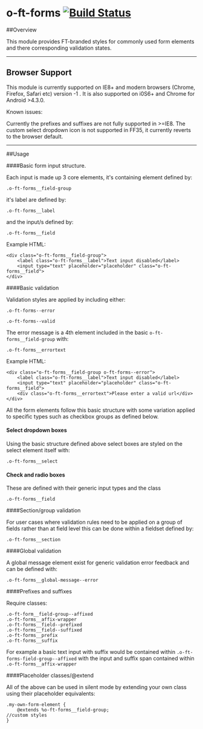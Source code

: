o-ft-forms [![Build Status](https://travis-ci.org/Financial-Times/o-ft-forms.png?branch=master)](https://travis-ci.org/Financial-Times/o-ft-forms)
============
##Overview

This module provides FT-branded styles for commonly used form elements and there corresponding validation states.

---

## Browser Support


This module is currently supported on IE8+ and modern browsers (Chrome, Firefox, Safari etc) version -1 . It is also supported on i0S6+ and Chrome for Android >4.3.0.

Known issues:

Currently the prefixes and suffixes are not fully supported in >=IE8.
The custom select dropdown icon is not supported in FF35, it currently reverts to the browser default.

---

##Usage

####Basic form input structure.

Each input is made up 3 core elements, it's containing element defined by:

    .o-ft-forms__field-group

it's label are defined by:

    .o-ft-forms__label

and the input/s defined by:

    .o-ft-forms__field

Example HTML:

 
    <div class="o-ft-forms__field-group">
        <label class="o-ft-forms__label">Text input disabled</label>
        <input type="text" placeholder="placeholder" class="o-ft-forms__field">
    </div>
    

####Basic validation

Validation styles are applied by including either:

    .o-ft-forms--error

    .o-ft-forms--valid

The error message is a 4th element included in the basic `o-ft-forms__field-group` with:

    .o-ft-forms__errortext

Example HTML:

    <div class="o-ft-forms__field-group o-ft-forms--error">
        <label class="o-ft-forms__label">Text input disabled</label>
        <input type="text" placeholder="placeholder" class="o-ft-forms__field">
        <div class="o-ft-forms__errortext">Please enter a valid url</div>
    </div>

All the form elements follow this basic structure with some variation applied to specific types such as checkbox groups as defined below.

#### Select dropdown boxes

Using the basic structure defined above select boxes are styled on the select element itself with:

    .o-ft-forms__select

#### Check and radio boxes

These are defined with their generic input types and the class

    .o-ft-forms__field


####Section/group validation

For user cases where validation rules need to be applied on a group of fields rather than at field level this can be done within a fieldset defined by:

    .o-ft-forms__section

####Global validation

A global message element exist for generic validation error feedback and can be defined with:

    .o-ft-forms__global-message--error

####Prefixes and suffixes

Require classes:

    .o-ft-form__field-group--affixed
    .o-ft-forms__affix-wrapper
    .o-ft-forms__field--prefixed
    .o-ft-forms__field--suffixed
    .o-ft-forms__prefix
    .o-ft-forms__suffix


For example a basic text input with suffix would be contained within `.o-ft-forms-field-group--affixed` with the input and suffix span contained within `.o-ft-forms__affix-wrapper`


####Placeholder classes/@extend

All of the above can be used in silent mode by extending your own class using their placeholder equivalents:

    .my-own-form-element {
        @extends %o-ft-forms__field-group;
    //custom styles
    }

